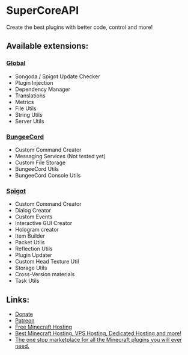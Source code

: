 # SuperCoreAPI
Create the best plugins with better code, control and more!

## Available extensions:

### [Global](https://github.com/TheProgramSrc/SuperCoreAPI/tree/master/src/main/java/xyz/theprogramsrc/supercoreapi/global)
* Songoda / Spigot Update Checker
* Plugin Injection
* Dependency Manager
* Translations
* Metrics
* File Utils
* String Utils
* Server Utils

### [BungeeCord](https://github.com/TheProgramSrc/SuperCoreAPI/tree/master/src/main/java/xyz/theprogramsrc/supercoreapi/bungee)
* Custom Command Creator
* Messaging Services (Not tested yet)
* Custom File Storage
* BungeeCord Utils
* BungeeCord Console Utils

### [Spigot](https://github.com/TheProgramSrc/SuperCoreAPI/tree/master/src/main/java/xyz/theprogramsrc/supercoreapi/spigot)
* Custom Command Creator
* Dialog Creator
* Custom Events
* Interactive GUI Creator
* Hologram creator
* Item Builder
* Packet Utils
* Reflection Utils
* Plugin Updater
* Custom Head Texture Util
* Storage Utils
* Cross-Version materials
* Task Utils


## Links:
* [Donate](https://go.theprogramsrc.xyz/donate)
* [Patreon](https://go.theprogramsrc.xyz/patreon)
* [Free Minecraft Hosting](https://go.theprogramsrc.xyz/aternos)
* [Best Minecraft Hosting, VPS Hosting, Dedicated Hosting and more!](https://go.theprogramsrc.xyz/elixirnode)
* [The one stop marketplace for all the Minecraft plugins you will ever need.](https://go.theprogramsrc.xyz/songoda)